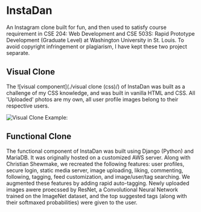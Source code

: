 # InstaDan
An Instagram clone built for fun, and then used to satisfy course requirement in CSE 204: Web Development and CSE 503S: Rapid Prototype Development (Graduate Level) at Washington University in St. Louis. To avoid copyright infringement or plagiarism, I have kept these two project separate. 

## Visual Clone
The ![visual component](./visual clone (css)/) of InstaDan was built as a challenge of my CSS knowledge, and was built in vanilla HTML and CSS. All 'Uploaded' photos are my own, all user profile images belong to their respective users. 

![Visual Clone Example:](insta.gif)

## Functional Clone
The functional component of InstaDan was built using Django (Python) and MariaDB. It was  originally hosted on a customized AWS server. Along with Christian Shewmake, we recreated the following features: user profiles, secure login, static media server, image uploading, liking, commenting, following, tagging, feed customization, and image/user/tag searching. We augmented these features by adding rapid auto-tagging. Newly uploaded images awere proecssed by ResNet, a Convolutional Neural Network trained on the ImageNet dataset, and the top suggested tags (along with their softmaxed probabilities) were given to the user.

